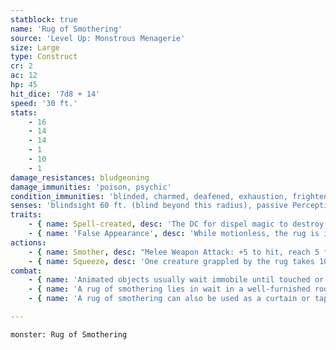 ```yaml
---
statblock: true
name: 'Rug of Smothering'
source: 'Level Up: Monstrous Menagerie'
size: Large
type: Construct
cr: 2
ac: 12
hp: 45
hit_dice: '7d8 + 14'
speed: '30 ft.'
stats:
    - 16
    - 14
    - 14
    - 1
    - 10
    - 1
damage_resistances: bludgeoning
damage_immunities: 'poison, psychic'
condition_immunities: 'blinded, charmed, deafened, exhaustion, frightened, paralyzed, petrified, poisoned'
senses: 'blindsight 60 ft. (blind beyond this radius), passive Perception 10'
traits:
    - { name: Spell-created, desc: 'The DC for dispel magic to destroy this creature is 19.' }
    - { name: 'False Appearance', desc: 'While motionless, the rug is indistinguishable from a normal rug.' }
actions:
    - { name: Smother, desc: "Melee Weapon Attack: +5 to hit, reach 5 ft., one Large or smaller creature. Hit: The target is grappled (escape DC 13). Until this grapple ends, the target is restrained and can't breathe. When the rug is dealt damage while it is grappling, it takes half the damage (rounded down) and the other half is dealt to the grappled target. The rug can only have one creature grappled at once." }
    - { name: Squeeze, desc: 'One creature grappled by the rug takes 10 (2d6 + 3) bludgeoning damage.' }
combat:
    - { name: 'Animated objects usually wait immobile until touched or approached, and then attack the closest creature', desc: 'Some follow more complicated routines. Animated objects follow the commands last given them by their creators and show no initiative.' }
    - { name: 'A rug of smothering lies in wait in a well-furnished room', desc: "When a victim steps on or sits on the rug, it rolls up around the victim and squeezes the life out of them. A nearby skeleton might betray the rug's dangerous nature." }
    - { name: 'A rug of smothering can also be used as a curtain or tapestry, in which case it may attack creatures that touch it or merely move within 5 feet', desc: '' }

---
```

```statblock
monster: Rug of Smothering
```
